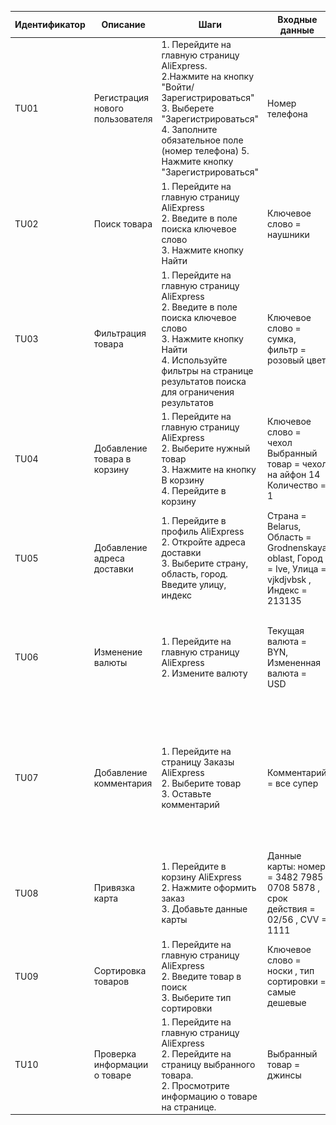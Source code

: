 | Идентификатор | Описание                        | Шаги                                                                                                                                                                                                                            | Входные данные                                                                                    | Ожидаемые результаты                                                                         | Фактические результаты                                                                | Статус              |
|---------------|---------------------------------|---------------------------------------------------------------------------------------------------------------------------------------------------------------------------------------------------------------------------------|---------------------------------------------------------------------------------------------------|----------------------------------------------------------------------------------------------|---------------------------------------------------------------------------------------|---------------------|
| TU01          | Регистрация нового пользователя | 1. Перейдите на главную страницу AliExpress.<br/>2.Нажмите на кнопку "Войти/Зарегистрироваться"<br/>3. Выберете "Зарегистрироваться"<br/>4. Заполните обязательное поле (номер телефона) 5. Нажмите кнопку "Зарегистрироваться" | Номер телефона                                                                                    | Пользователь успешно зарегистрирован и перенаправлен на главную страницу                     | Как и ожидалось<br/>![img_12.png](img_12.png)<br/>![img_13.png](img_13.png)           | Пройден успешно     |
| TU02          | Поиск товара                    | 1. Перейдите на главную страницу AliExpress<br/> 2. Введите в поле поиска ключевое слово<br/>3. Нажмите кнопку Найти                                                                                                            | Ключевое слово = наушники                                                                         | Отобразятся результаты поиска, соответствующие введенному ключевому слову.                   | Как и ожидалось ![img_14.png](img_14.png)                                             | Пройден успешно     |
| TU03          | Фильтрация товара               | 1. Перейдите на главную страницу AliExpress<br/> 2. Введите в поле поиска ключевое слово<br/>3. Нажмите кнопку Найти<br/>4. Используйте фильтры на странице результатов поиска для ограничения результатов                      | Ключевое слово = сумка, фильтр = розовый цвет                                                     | Результат поиска должен быть ограничен в соответствии с выбранным фильтром                   | Как и ожидалось <br/>![img_15.png](img_15.png)                                        | Пройден успешно     |
| TU04          | Добавление товара в корзину     | 1. Перейдите на главную страницу AliExpress<br/>  2. Выберите нужный товар<br/>3. Нажмите на кнопку В корзину<br/>4. Перейдите в корзину                                                                                        | Ключевое слово = чехол<br/>Выбранный товар = чехол на айфон 14<br/>Количество = 1                 | Выбранный товар находится в корзине, и отображается его количество и общая стоимость.        | Как и ожидалось<br/>![img_4.png](img_4.png)![img_5.png](img_5.png)                    | Пройден успешно     |
| TU05          | Добавление адреса доставки      | 1. Перейдите в профиль AliExpress<br/>  2. Откройте адреса доставки<br/>3. Выберите страну, область, город. Введите улицу, индекс                                                                                               | Страна = Belarus, Область = Grodnenskaya oblast, Город = Ive, Улица = vjkdjvbsk , Индекс = 213135 | Адрес не добавится, потому что указана неправильная улица и не соответствующий городу индекс | Адрес добавился!<br/>![img_6.png](img_6.png)![img_7.png](img_7.png)                   | Пройден некорректно |
| TU06          | Изменение валюты                | 1. Перейдите на главную страницу AliExpress<br/>  2. Измените валюту<br/>                                                                                                                                                       | Текущая валюта = BYN, Измененная валюта = USD                                                     | Корректное изменение валюты                                                                  | Как и ожидалось<br/>![img_8.png](img_8.png)![img_3.png](img_3.png)                                          | Пройден успешно     |
| TU07          | Добавление комментария          | 1. Перейдите на страницу Заказы AliExpress<br/>  2. Выберите товар<br/> 3. Оставьте комментарий                                                                                                                                 | Комментарий = все супер                                                                           | Комментарий добавлен на страницу                                                             | Комментарий добавиться через 48 часов<br/>![img.png](img.png)![img_1.png](img_1.png)![img_2.png](img_2.png) | Пройден успешно     |
| TU08          | Привязка карта                  | 1. Перейдите в корзину AliExpress<br/>  2. Нажмите оформить заказ<br/>  3. Добавьте данные карты                                                                                                                                | Данные карты: номер = 3482 7985 0708 5878 , срок действия  = 02/56 , CVV = 1111                   | Данные карты введены некорректно                                                             | Как и ожидалось<br/>![img_16.png](img_16.png)                                         | Пройден успешно     |
| TU09          | Сортировка товаров              | 1. Перейдите на главную страницу AliExpress<br/>  2. Введите товар в поиск<br/> 3. Выберите тип сортировки<br/>                                                                                                                 | Ключевое слово = носки , тип сортировки = самые дешевые                                           | Товары будут расположены в соответствии с ценой(по возрастанию)                              | Как и ожидалось<br/>![img_17.png](img_17.png)                                         | Пройден успешно     |
| TU10          | Проверка информации о товаре    | 1. Перейдите на главную страницу AliExpress<br/>  2. Перейдите на страницу выбранного товара.<br/>2. Просмотрите информацию о товаре на странице.                                                                               | Выбранный товар = джинсы                                                                          | Найдена вся необходимая информация для выбора товара                                         | Как и ожидалось<br/>![img_18.png](img_18.png)![img_19.png](img_19.png)                | Пройден успешно     |


